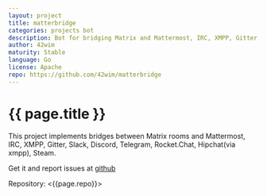 ```yaml
---
layout: project
title: matterbridge
categories: projects bot
description: Bot for bridging Matrix and Mattermost, IRC, XMPP, Gitter, Slack, Discord, Telegram, Rocket.Chat, Hipchat(via xmpp), Steam.
author: 42wim
maturity: Stable
language: Go
license: Apache
repo: https://github.com/42wim/matterbridge
---
```


# {{ page.title }}
This project implements bridges between Matrix rooms and Mattermost, IRC, XMPP, Gitter, Slack, Discord, Telegram, Rocket.Chat, Hipchat(via xmpp), Steam.

Get it and report issues at [github](https://github.com/42wim/matterbridge)

Repository: <{{page.repo}}>
